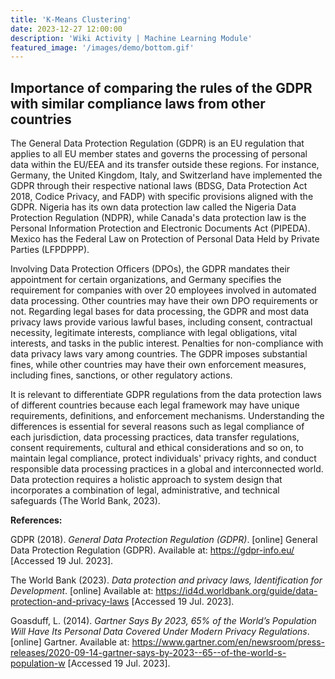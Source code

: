```yaml
---
title: 'K-Means Clustering'
date: 2023-12-27 12:00:00
description: 'Wiki Activity | Machine Learning Module'
featured_image: '/images/demo/bottom.gif'
---
```


## Importance of comparing the rules of the GDPR with similar compliance laws from other countries

The General Data Protection Regulation (GDPR) is an EU regulation that applies to all EU member states and governs the processing of personal data within the EU/EEA and its transfer outside these regions. For instance, Germany, the United Kingdom, Italy, and Switzerland have implemented the GDPR through their respective national laws (BDSG, Data Protection Act 2018, Codice Privacy, and FADP) with specific provisions aligned with the GDPR. Nigeria has its own data protection law called the Nigeria Data Protection Regulation (NDPR), while Canada's data protection law is the Personal Information Protection and Electronic Documents Act (PIPEDA). Mexico has the Federal Law on Protection of Personal Data Held by Private Parties (LFPDPPP).

Involving Data Protection Officers (DPOs), the GDPR mandates their appointment for certain organizations, and Germany specifies the requirement for companies with over 20 employees involved in automated data processing. Other countries may have their own DPO requirements or not. Regarding legal bases for data processing, the GDPR and most data privacy laws provide various lawful bases, including consent, contractual necessity, legitimate interests, compliance with legal obligations, vital interests, and tasks in the public interest. Penalties for non-compliance with data privacy laws vary among countries. The GDPR imposes substantial fines, while other countries may have their own enforcement measures, including fines, sanctions, or other regulatory actions.

It is relevant to differentiate GDPR regulations from the data protection laws of different countries because each legal framework may have unique requirements, definitions, and enforcement mechanisms. Understanding the differences is essential for several reasons such as legal compliance of each jurisdiction, data processing practices, data transfer regulations, consent requirements, cultural and ethical considerations and so on, to maintain legal compliance, protect individuals' privacy rights, and conduct responsible data processing practices in a global and interconnected world. Data protection requires a holistic approach to system design that incorporates a combination of legal, administrative, and technical safeguards (The World Bank, 2023).

**References:**

GDPR (2018). _General Data Protection Regulation (GDPR)_. [online] General Data Protection Regulation (GDPR). Available at: https://gdpr-info.eu/ [Accessed 19 Jul. 2023].

The World Bank (2023). _Data protection and privacy laws, Identification for Development_. [online] Available at: https://id4d.worldbank.org/guide/data-protection-and-privacy-laws [Accessed 19 Jul. 2023].

Goasduff, L. (2014). _Gartner Says By 2023, 65% of the World’s Population Will Have Its Personal Data Covered Under Modern Privacy Regulations_. [online] Gartner. Available at: https://www.gartner.com/en/newsroom/press-releases/2020-09-14-gartner-says-by-2023--65--of-the-world-s-population-w [Accessed 19 Jul. 2023].
